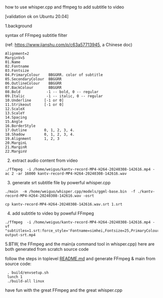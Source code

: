 how to use whisper.cpp and ffmpeg to add subtitle to video

[validation ok on Ubuntu 20.04]


1.background

syntax of FFmpeg subtitle filter

(ref: https://www.jianshu.com/p/c63a57713945, a Chinese doc)
```
Alignment=2
MarginV=5
01.Name
02.Fontname
03.Fontsize
04.PrimaryColour    BBGGRR. color of subtitle
05.SecondaryColour  BBGGRR
06.OutlineColour    BBGGRR
07.BackColour       BBGGRR
08.Bold            -1 -- bold, 0 -- regular
09.Italic          -1 -- italic, 0 -- regular
10.Underline      [-1 or 0]
11.Strikeout      [-1 or 0]
12.ScaleX
13.ScaleY
14.Spacing
15.Angle
16.BorderStyle
17.Outline        0, 1, 2, 3, 4.
18.Shadow         0, 1, 2, 3, 4.
19.Alignment      1, 2, 3
20.MarginL
21.MarginR
22.MarginV
```

2. extract audio content from video

```
./ffmpeg  -i /home/weiguo/kantv-record-MP4-H264-20240308-142616.mp4 -ac 2 -ar 16000 kantv-record-MP4-H264-20240308-142616.wav
```

3. generate srt subtitle file by powerful whisper.cpp

```
./main  -m /home/weiguo/whisper.cpp/models/ggml-base.bin  -f ./kantv-record-MP4-H264-20240308-142616.wav -osrt

cp kantv-record-MP4-H264-20240308-142616.wav.srt 1.srt

```

4. add subtitle to video by poweful FFmpeg
```
./ffmpeg  -i /home/weiguo/kantv-record-MP4-H264-20240308-142616.mp4 -vf "subtitles=1.srt:force_style='Fontname=simhei,Fontsize=25,PrimaryColour=&HFF00,Alignment=2,MarginV=70'" output-srt.mp4
```

5.BTW, the FFmpeg and the main(a command tool in whisper.cpp) here are both generated from scratch source code

follow the steps in toplevel [README.md](https://github.com/zhouwg/kantv/blob/master/README.md) and generate FFmpeg & main from source code:
```
 . build/envsetup.sh
 lunch 1
 ./build-all linux
```

have fun with the great FFmpeg and the great whisper.cpp

